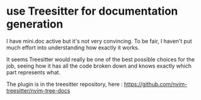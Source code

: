 # use Treesitter for documentation generation

I have mini.doc active but it's not very convincing. To be fair, I haven't put much effort into understanding how exactly it works.

It seems Treesitter would really be one of the best possible choices for the job, seeing how it has all the code broken down and knows exactly which part represents what.

The plugin is in the treesitter repository, here : https://github.com/nvim-treesitter/nvim-tree-docs
